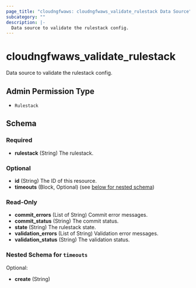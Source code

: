 ```yaml
---
page_title: "cloudngfwaws: cloudngfwaws_validate_rulestack Data Source"
subcategory: ""
description: |-
  Data source to validate the rulestack config.
---
```


# cloudngfwaws_validate_rulestack

Data source to validate the rulestack config.


## Admin Permission Type

* `Rulestack`





<!-- schema generated by tfplugindocs -->
## Schema

### Required

- **rulestack** (String) The rulestack.

### Optional

- **id** (String) The ID of this resource.
- **timeouts** (Block, Optional) (see [below for nested schema](#nestedblock--timeouts))

### Read-Only

- **commit_errors** (List of String) Commit error messages.
- **commit_status** (String) The commit status.
- **state** (String) The rulestack state.
- **validation_errors** (List of String) Validation error messages.
- **validation_status** (String) The validation status.

<a id="nestedblock--timeouts"></a>
### Nested Schema for `timeouts`

Optional:

- **create** (String)
